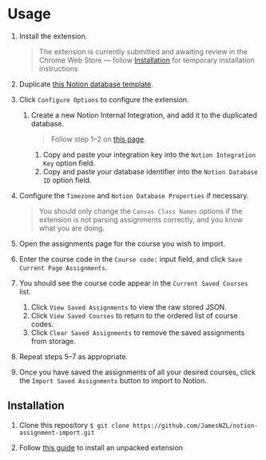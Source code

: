 # Usage

1. Install the extension.
   > The extension is currently submitted and awaiting review in the Chrome Web Store — follow [Installation](#installation) for temporary installation instructions

2. Duplicate [this Notion database template](https://jamesnzl-sandbox.notion.site/c4d73bebd39c4103b96b2edb8be9e0bd?v=9afaf4b4faee4a5a977c00291be06c9e).

3. Click `Configure Options` to configure the extension.
   1. Create a new Notion Internal Integration, and add it to the duplicated database.
		> Follow step 1–2 on [this page](https://developers.notion.com/docs/getting-started#step-1-create-an-integration).
      1. Copy and paste your integration key into the `Notion Integration Key` option field.
      2. Copy and paste your database identifier into the `Notion Database ID` option field.

4. Configure the `Timezone` and `Notion Database Properties` if necessary.
	> You should only change the `Canvas Class Names` options if the extension is not parsing assignments correctly, and you know what you are doing.

5. Open the assignments page for the course you wish to import.

6. Enter the course code in the `Course code:` input field, and click `Save Current Page Assignments`.

7. You should see the course code appear in the `Current Saved Courses` list.
   1. Click `View Saved Assignments` to view the raw stored JSON.
   2. Click `View Saved Courses` to return to the ordered list of course codes.
   3. Click `Clear Saved Assignments` to remove the saved assignments from storage.

8. Repeat steps 5–7 as appropriate.

9. Once you have saved the assignments of all your desired courses, click the `Import Saved Assignments` button to import to Notion.

## Installation

1. Clone this repository `$ git clone https://github.com/JamesNZL/notion-assignment-import.git`

2. Follow [this guide](https://developer.chrome.com/docs/extensions/mv3/getstarted/#unpacked) to install an unpacked extension